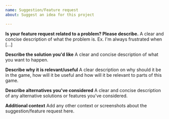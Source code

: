 ```yaml
---
name: Suggestion/Feature request
about: Suggest an idea for this project

---
```


**Is your feature request related to a problem? Please describe.**
A clear and concise description of what the problem is. Ex. I'm always frustrated when [...]

**Describe the solution you'd like**
A clear and concise description of what you want to happen.

**Describe why it is relevant/useful**
A clear description on why should it be in the game, how will it be useful and how will it be relevant to parts of this game.

**Describe alternatives you've considered**
A clear and concise description of any alternative solutions or features you've considered.

**Additional context**
Add any other context or screenshots about the suggestion/feature request here.
